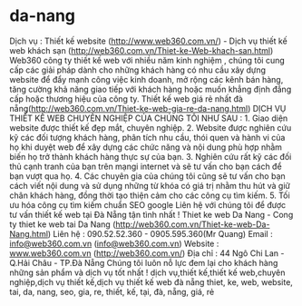 da-nang
=======

Dịch vụ : Thiết kế website (http://www.web360.com.vn/) - Dịch vụ thiết kế web khách sạn (http://web360.com.vn/Thiet-ke-Web-khach-san.html) Web360 công ty thiết kế web với nhiều năm kinh nghiệm , chúng tôi cung cấp các giải pháp dành cho những khách hàng có nhu cầu xây dựng website để đẩy mạnh công việc kinh doanh, mở rộng các kênh bán hàng, tăng cường khả năng giao tiếp với khách hàng hoặc muốn khẳng định đẳng cấp hoặc thương hiệu của công ty.  Thiết kế web giá rẻ nhất đà nẵng(http://web360.com.vn/Thiet-ke-web-gia-re-da-nang.html)   DỊCH VỤ THIẾT KẾ WEB CHUYÊN NGHIỆP CỦA CHÚNG TÔI NHƯ SAU :  1. Giao diện website được thiết kế đẹp mắt, chuyên nghiệp. 2. Website được nghiên cứu kỹ các đối tượng khách hàng, phân tích nhu cầu, thói quen và hành vi của họ khi duyệt web để xây dựng các chức năng và nội dung phù hợp nhằm biến họ trở thành khách hàng thực sự của bạn. 3. Nghiên cứu rất kỹ các đối thủ cạnh tranh của bạn trên mạngi internet và sẽ tư vấn cho bạn cách để bạn vượt qua họ. 4. Các chuyên gia của chúng tôi cũng sẽ tư vấn cho bạn cách viết nội dung và sử dụng những từ khóa có giá trị nhằm thu hút và giữ chân khách hàng, đồng thời tạo thiện cảm cho các công cụ tìm kiếm. 5. Tối ưu hóa công cụ tìm kiếm chuẩn SEO google   Liên hệ với chúng tôi để được tư vấn thiết kế web tại Đà Nẵng tận tình nhất !  Thiet ke web Da Nang - Cong ty thiet ke web tai Da Nang (http://web360.com.vn/Thiet-ke-web-Da-Nang.html)  Liên hệ : 090.52.52.360 - 0905.595.360(Mr Quang) Email : info@web360.com.vn (info@web360.com.vn) Website : www.web360.com.vn (http://web360.com.vn/) Địa chỉ : 44 Ngô Chi Lan - Q.Hải Châu - TP.Đà Nẵng  Chúng tôi luôn nỗ lực đem lại cho khách hàng những sản phẩm và dịch vụ tốt nhất !  dịch vụ,thiết kế,thiết kế web,chuyên nghiệp,dịch vụ thiết kế,dịch vụ thiết kế web đà nẵng      thiet, ke, web, website, tai, da, nang, seo, gia, re, thiết, kế, tại, đà, nẵng, giá, rẻ
